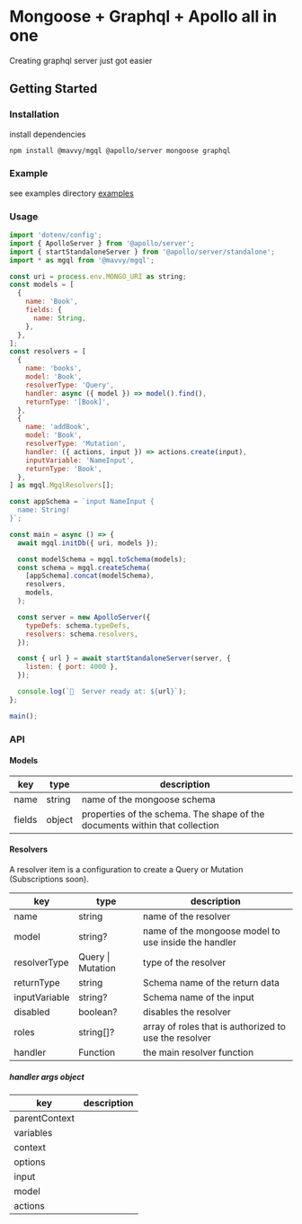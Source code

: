 # Mongoose + Graphql + Apollo all in one

Creating graphql server just got easier

## Getting Started

### Installation

install dependencies

```bash
npm install @mavvy/mgql @apollo/server mongoose graphql
```

### Example
see examples directory [examples](/examples)

### Usage

```javascript
import 'dotenv/config';
import { ApolloServer } from '@apollo/server';
import { startStandaloneServer } from '@apollo/server/standalone';
import * as mgql from '@mavvy/mgql';

const uri = process.env.MONGO_URI as string;
const models = [
  {
    name: 'Book',
    fields: {
      name: String,
    },
  },
];
const resolvers = [
  {
    name: 'books',
    model: 'Book',
    resolverType: 'Query',
    handler: async ({ model }) => model().find(),
    returnType: '[Book]',
  },
  {
    name: 'addBook',
    model: 'Book',
    resolverType: 'Mutation',
    handler: ({ actions, input }) => actions.create(input),
    inputVariable: 'NameInput',
    returnType: 'Book',
  },
] as mgql.MgqlResolvers[];

const appSchema = `input NameInput {
  name: String!
}`;

const main = async () => {
  await mgql.initDb({ uri, models });

  const modelSchema = mgql.toSchema(models);
  const schema = mgql.createSchema(
    [appSchema].concat(modelSchema),
    resolvers,
    models,
  );

  const server = new ApolloServer({
    typeDefs: schema.typeDefs,
    resolvers: schema.resolvers,
  });

  const { url } = await startStandaloneServer(server, {
    listen: { port: 4000 },
  });

  console.log(`🚀  Server ready at: ${url}`);
};

main();
```

### API

#### Models

|key|type|description|
|---|-------|----|
|name|string|name of the mongoose schema|
|fields|object|properties of the schema. The shape of the documents within that collection|


#### Resolvers

A resolver item is a configuration to create a Query or Mutation (Subscriptions soon).


|key|type|description|
|---|-------|----|
|name|string|name of the resolver|
|model|string?|name of the mongoose model to use inside the handler|
|resolverType|Query \| Mutation|type of the resolver|
|returnType|string|Schema name of the return data|
|inputVariable|string?|Schema name of the input|
|disabled|boolean?|disables the resolver|
|roles|string[]?|array of roles that is authorized to use the resolver|
|handler|Function|the main resolver function|

##### handler args object
|key|description|
|---|-----------|
|parentContext||
|variables||
|context||
|options||
|input||
|model||
|actions||
